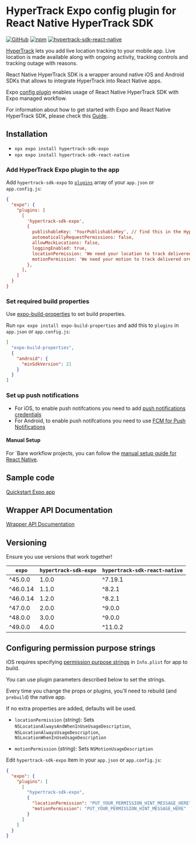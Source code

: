 # HyperTrack Expo config plugin for React Native HyperTrack SDK

[![GitHub](https://img.shields.io/github/license/hypertrack/sdk-expo?color=orange)](./LICENSE)
[![npm](https://img.shields.io/npm/v/hypertrack-sdk-expo)](https://www.npmjs.com/package/hypertrack-sdk-expo)
[![hypertrack-sdk-react-native](https://img.shields.io/badge/hypertrack_sdk_react_native-11.0.2-brightgreen.svg)](https://www.npmjs.com/package/hypertrack-sdk-expo)

[HyperTrack](https://www.hypertrack.com) lets you add live location tracking to your mobile app. Live location is made available along with ongoing activity, tracking controls and tracking outage with reasons.

React Native HyperTrack SDK is a wrapper around native iOS and Android SDKs that allows to integrate HyperTrack into React Native apps.

Expo [config plugin](https://docs.expo.io/guides/config-plugins/) enables usage of React Native HyperTrack SDK with Expo managed workflow.

For information about how to get started with Expo and React Native HyperTrack SDK, please check this [Guide](https://www.hypertrack.com/docs/install-sdk-expo).

## Installation

- `npx expo install hypertrack-sdk-expo`
- `npx expo install hypertrack-sdk-react-native`

### Add HyperTrack Expo plugin to the app

Add `hypertrack-sdk-expo` to [`plugins`](https://docs.expo.io/versions/latest/config/app/#plugins) array of your `app.json` or `app.config.js`:

```json
{
  "expo": {
    "plugins: [
      [
        'hypertrack-sdk-expo',
        {
          publishableKey: 'YourPublishableKey', // find this in the Hyperatrack dashboard
          automaticallyRequestPermissions: false,
          allowMockLocations: false,
          loggingEnabled: true,
          locationPermission: 'We need your location to track delivered orders.',
          motionPermission: 'We need your motion to track delivered orders.',
        },
      ],
    ]
  }
}
```

### Set required build properties

Use [expo-build-properties](https://docs.expo.dev/versions/latest/sdk/build-properties/) to set build properties.

Run `npx expo install expo-build-properties` and add this to `plugins` in `app.json` or `app.config.js`:

```json
[
  "expo-build-properties",
  {
    "android": {
      "minSdkVersion": 21
    }
  }
]
```

### Set up push notifications

- For iOS, to enable push notifcations you need to add [push notifications credentials](https://docs.expo.dev/app-signing/managed-credentials/#ios)
- For Android, to enable push notifcations you need to use [FCM for Push Notifications](https://docs.expo.dev/push-notifications/using-fcm/)

#### Manual Setup

For `Bare workflow projects, you can follow the [manual setup guide for React Native](https://hypertrack.com/docs/install-sdk-react-native/#set-up-silent-push-notifications).

## Sample code

[Quickstart Expo app](https://github.com/hypertrack/quickstart-expo)

## Wrapper API Documentation

[Wrapper API Documentation](https://hypertrack.github.io/sdk-react-native/)

## Versioning

Ensure you use versions that work together!

| `expo`   | `hypertrack-sdk-expo` | `hypertrack-sdk-react-native` |
| -------- | --------------------- | ----------------------------- |
| ^45.0.0  | 1.0.0                 | ^7.19.1                       |
| ^46.0.14 | 1.1.0                 | ^8.2.1                        |
| ^46.0.14 | 1.2.0                 | ^8.2.1                        |
| ^47.0.0  | 2.0.0                 | ^9.0.0                        |
| ^48.0.0  | 3.0.0                 | ^9.0.0                        |
| ^49.0.0  | 4.0.0                 | ^11.0.2                       |

## Configuring permission purpose strings

iOS requires specifying [permission purpose strings](https://hypertrack.com/docs/install-sdk-ios/#add-location-and-motion-purpose-strings) in `Info.plist` for app to build.

You can use plugin parameters described below to set the strings.

Every time you change the props or plugins, you'll need to rebuild (and `prebuild`) the native app.

If no extra properties are added, defaults will be used.

- `locationPermission` (_string_): Sets `NSLocationAlwaysAndWhenInUseUsageDescription`, `NSLocationAlwaysUsageDescription`, `NSLocationWhenInUseUsageDescription`

- `motionPermission` (_string_): Sets `NSMotionUsageDescription`

Edit `hypertrack-sdk-expo` item in your `app.json` or `app.config.js`:

```json
{
  "expo": {
    "plugins": [
      [
        "hypertrack-sdk-expo",
        {
          "locationPermission": "PUT_YOUR_PERMISSION_HINT_MESSAGE_HERE",
          "motionPermission": "PUT_YOUR_PERMISSION_HINT_MESSAGE_HERE"
        }
      ]
    ]
  }
}
```
